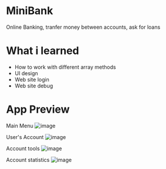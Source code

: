 # MiniBank
Online Banking, tranfer money between accounts, ask for loans

# What i learned
- How to work with different array methods
- UI design
- Web site login
- Web site debug

# App Preview
Main Menu
![image](https://github.com/EduardoMGuillen/MiniBank/assets/159742202/5b87089d-5fed-435e-90e5-3f75391d0a55)

User's Account
![image](https://github.com/EduardoMGuillen/MiniBank/assets/159742202/f9cb4cd8-b1b7-43bc-ac1a-1e8088560ba2)

Account tools
![image](https://github.com/EduardoMGuillen/MiniBank/assets/159742202/a76ea78e-a7cb-43b2-87e4-343e434b3fda)

Account statistics
![image](https://github.com/EduardoMGuillen/MiniBank/assets/159742202/c015401e-7811-4106-9da6-d0528ecb96e2)
